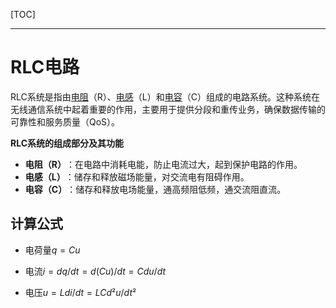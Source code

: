 [TOC]

---

# RLC电路

RLC系统是指由‌[电阻](https://www.baidu.com/s?wd=%E7%94%B5%E9%98%BB&rsv_idx=2&tn=baiduhome_pg&usm=1&ie=utf-8&rsv_pq=8cbd70560004bab0&oq=RLC%E7%B3%BB%E7%BB%9F&rsv_t=e1c12EfTYQBDnYGTbkbrwhLYjsOINbhAe52NnFOP6mRy214atLURnMnphbtz486wteIG&sa=re_dqa_generate)（R）、‌[电感](https://www.baidu.com/s?wd=%E7%94%B5%E6%84%9F&rsv_idx=2&tn=baiduhome_pg&usm=1&ie=utf-8&rsv_pq=8cbd70560004bab0&oq=RLC%E7%B3%BB%E7%BB%9F&rsv_t=9ddeBpSadOx1hlH80l5YxyaiHj%2B4IYMMCAv1r%2BX1N20lm3TSxciqQrhrJ0DKtbmDOJZ0&sa=re_dqa_generate)（L）和‌[电容](https://www.baidu.com/s?wd=%E7%94%B5%E5%AE%B9&rsv_idx=2&tn=baiduhome_pg&usm=1&ie=utf-8&rsv_pq=8cbd70560004bab0&oq=RLC%E7%B3%BB%E7%BB%9F&rsv_t=9ddeBpSadOx1hlH80l5YxyaiHj%2B4IYMMCAv1r%2BX1N20lm3TSxciqQrhrJ0DKtbmDOJZ0&sa=re_dqa_generate)（C）组成的电路系统。这种系统在无线通信系统中起着重要的作用，主要用于提供分段和重传业务，确保数据传输的可靠性和服务质量（QoS）。

‌**RLC系统的组成部分及其功能**‌

- ‌**电阻（R）**‌：在电路中消耗电能，防止电流过大，起到保护电路的作用。
- ‌**电感（L）**‌：储存和释放磁场能量，对交流电有阻碍作用。
- ‌**电容（C）**‌：储存和释放电场能量，通高频阻低频，通交流阻直流。

## 计算公式

- 电荷量$q=Cu$

- 电流$i=dq/dt=d(Cu)/dt=Cdu/dt$

- 电压$u=Ldi/dt=LCd²u/dt²$
